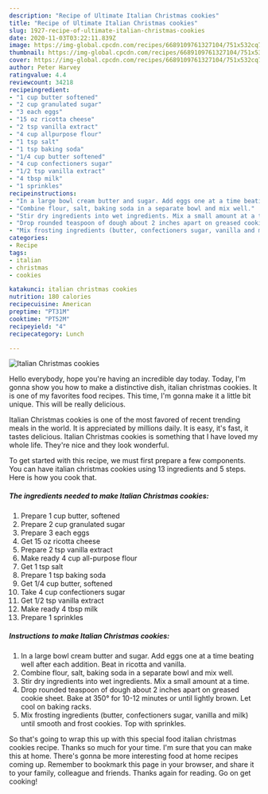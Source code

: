 ```yaml
---
description: "Recipe of Ultimate Italian Christmas cookies"
title: "Recipe of Ultimate Italian Christmas cookies"
slug: 1927-recipe-of-ultimate-italian-christmas-cookies
date: 2020-11-03T03:22:11.839Z
image: https://img-global.cpcdn.com/recipes/6689109761327104/751x532cq70/italian-christmas-cookies-recipe-main-photo.jpg
thumbnail: https://img-global.cpcdn.com/recipes/6689109761327104/751x532cq70/italian-christmas-cookies-recipe-main-photo.jpg
cover: https://img-global.cpcdn.com/recipes/6689109761327104/751x532cq70/italian-christmas-cookies-recipe-main-photo.jpg
author: Peter Harvey
ratingvalue: 4.4
reviewcount: 34218
recipeingredient:
- "1 cup butter softened"
- "2 cup granulated sugar"
- "3 each eggs"
- "15 oz ricotta cheese"
- "2 tsp vanilla extract"
- "4 cup allpurpose flour"
- "1 tsp salt"
- "1 tsp baking soda"
- "1/4 cup butter softened"
- "4 cup confectioners sugar"
- "1/2 tsp vanilla extract"
- "4 tbsp milk"
- "1 sprinkles"
recipeinstructions:
- "In a large bowl cream butter and sugar. Add eggs one at a time beating well after each addition. Beat in ricotta and vanilla."
- "Combine flour, salt, baking soda in a separate bowl and mix well."
- "Stir dry ingredients into wet ingredients. Mix a small amount at a time."
- "Drop rounded teaspoon of dough about 2 inches apart on greased cookie sheet. Bake at 350° for 10-12 minutes or until lightly brown. Let cool on baking racks."
- "Mix frosting ingredients (butter, confectioners sugar, vanilla and milk) until smooth and frost cookies. Top with sprinkles."
categories:
- Recipe
tags:
- italian
- christmas
- cookies

katakunci: italian christmas cookies 
nutrition: 180 calories
recipecuisine: American
preptime: "PT31M"
cooktime: "PT52M"
recipeyield: "4"
recipecategory: Lunch

---
```



![Italian Christmas cookies](https://img-global.cpcdn.com/recipes/6689109761327104/751x532cq70/italian-christmas-cookies-recipe-main-photo.jpg)

Hello everybody, hope you're having an incredible day today. Today, I'm gonna show you how to make a distinctive dish, italian christmas cookies. It is one of my favorites food recipes. This time, I'm gonna make it a little bit unique. This will be really delicious.



Italian Christmas cookies is one of the most favored of recent trending meals in the world. It is appreciated by millions daily. It is easy, it's fast, it tastes delicious. Italian Christmas cookies is something that I have loved my whole life. They're nice and they look wonderful.


To get started with this recipe, we must first prepare a few components. You can have italian christmas cookies using 13 ingredients and 5 steps. Here is how you cook that.

<!--inarticleads1-->

##### The ingredients needed to make Italian Christmas cookies:

1. Prepare 1 cup butter, softened
1. Prepare 2 cup granulated sugar
1. Prepare 3 each eggs
1. Get 15 oz ricotta cheese
1. Prepare 2 tsp vanilla extract
1. Make ready 4 cup all-purpose flour
1. Get 1 tsp salt
1. Prepare 1 tsp baking soda
1. Get 1/4 cup butter, softened
1. Take 4 cup confectioners sugar
1. Get 1/2 tsp vanilla extract
1. Make ready 4 tbsp milk
1. Prepare 1 sprinkles




<!--inarticleads2-->

##### Instructions to make Italian Christmas cookies:

1. In a large bowl cream butter and sugar. Add eggs one at a time beating well after each addition. Beat in ricotta and vanilla.
1. Combine flour, salt, baking soda in a separate bowl and mix well.
1. Stir dry ingredients into wet ingredients. Mix a small amount at a time.
1. Drop rounded teaspoon of dough about 2 inches apart on greased cookie sheet. Bake at 350° for 10-12 minutes or until lightly brown. Let cool on baking racks.
1. Mix frosting ingredients (butter, confectioners sugar, vanilla and milk) until smooth and frost cookies. Top with sprinkles.




So that's going to wrap this up with this special food italian christmas cookies recipe. Thanks so much for your time. I'm sure that you can make this at home. There's gonna be more interesting food at home recipes coming up. Remember to bookmark this page in your browser, and share it to your family, colleague and friends. Thanks again for reading. Go on get cooking!
